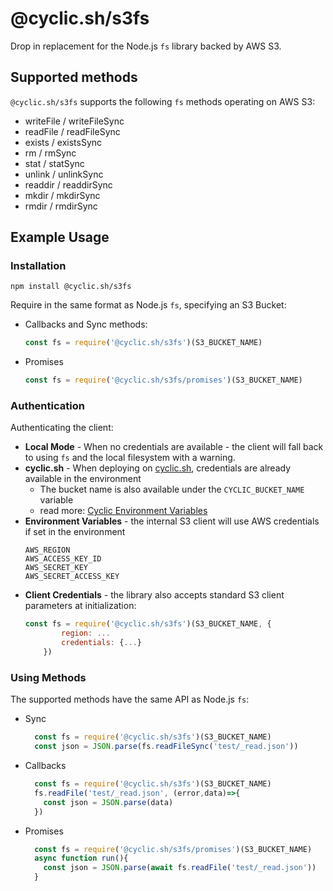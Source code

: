 # @cyclic.sh/s3fs

Drop in replacement for the Node.js `fs` library backed by AWS S3.

## Supported methods
`@cyclic.sh/s3fs` supports the following `fs` methods operating on AWS S3:
- writeFile / writeFileSync
- readFile / readFileSync
- exists / existsSync
- rm / rmSync
- stat / statSync
- unlink / unlinkSync
- readdir / readdirSync
- mkdir / mkdirSync
- rmdir / rmdirSync

## Example Usage
### Installation

```
npm install @cyclic.sh/s3fs
```


Require in the same format as Node.js `fs`, specifying an S3 Bucket: 
- Callbacks and Sync methods:
  ```js
  const fs = require('@cyclic.sh/s3fs')(S3_BUCKET_NAME)
  ```
- Promises
  ```js
  const fs = require('@cyclic.sh/s3fs/promises')(S3_BUCKET_NAME)
  ```

### Authentication

Authenticating the client:
- **Local Mode** - When no credentials are available - the client will fall back to using `fs` and the local filesystem with a warning.
- **cyclic.sh** - When deploying on <a href="https://cyclic.sh" target="_blank">cyclic.sh</a>, credentials are already available in the environment 
  - The bucket name is also available under the `CYCLIC_BUCKET_NAME` variable
  - read more: <a href="https://docs.cyclic.sh/concepts/env_vars#cyclic" target="_blank">Cyclic Environment Variables</a>
- **Environment Variables** - the internal S3 client will use AWS credentials if set in the environment
  ```
  AWS_REGION
  AWS_ACCESS_KEY_ID
  AWS_SECRET_KEY
  AWS_SECRET_ACCESS_KEY
  ```
- **Client Credentials** - the library also accepts standard S3 client parameters at initialization:
  ```js
  const fs = require('@cyclic.sh/s3fs')(S3_BUCKET_NAME, {
          region: ...
          credentials: {...}
      })
  ```    
### Using Methods
The supported methods have the same API as Node.js `fs`:
- Sync
  ```js
    const fs = require('@cyclic.sh/s3fs')(S3_BUCKET_NAME)
    const json = JSON.parse(fs.readFileSync('test/_read.json'))
  ```
- Callbacks
  ```js
    const fs = require('@cyclic.sh/s3fs')(S3_BUCKET_NAME)
    fs.readFile('test/_read.json', (error,data)=>{
      const json = JSON.parse(data)
    })
  ```
- Promises
  ```js
    const fs = require('@cyclic.sh/s3fs/promises')(S3_BUCKET_NAME)
    async function run(){
      const json = JSON.parse(await fs.readFile('test/_read.json'))
    }
  ```